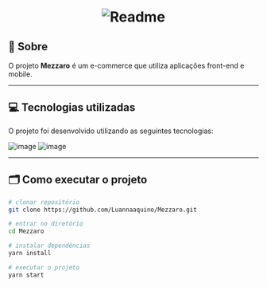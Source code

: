 <h1 align="center">
    <img alt="Readme" title="Readme" src="./Mezzaro.gif">
</h1>

## 📌 Sobre

O projeto <b>Mezzaro</b> é um e-commerce que utiliza aplicações front-end e mobile.

---

## 💻 Tecnologias utilizadas
O projeto foi desenvolvido utilizando as seguintes tecnologias:

![image](https://camo.githubusercontent.com/76fbcc2b8eda3d26d881c9719074ec0af04410fdc2fb02438ffb72535046fb6b/68747470733a2f2f696d672e736869656c64732e696f2f62616467652f72656163742d6170702532302d2532333230323332612e7376673f267374796c653d666f722d7468652d626164676526636f6c6f723d363064646639266c6f676f3d7265616374266c6f676f436f6c6f723d253233363144414642)
![image](https://img.shields.io/badge/styled--components-DB7093?style=for-the-badge&logo=styled-components&logoColor=white)

---

## 🗂 Como executar o projeto

```bash
# clonar repositório
git clone https://github.com/Luannaaquino/Mezzaro.git

# entrar no diretório
cd Mezzaro

# instalar dependências
yarn install

# executar o projeto
yarn start
```